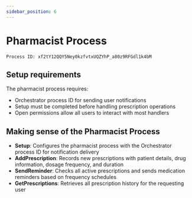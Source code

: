 ```yaml
---
sidebar_position: 6
---
```


# Pharmacist Process

`Process ID: xf2tY12QQY5Ney0kzfvtxUQZYhP_a80z9RFGdl1k4bM`

## Setup requirements
The pharmacist process requires:
- Orchestrator process ID for sending user notifications
- Setup must be completed before handling prescription operations
- Open permissions allow all users to interact with most handlers

## Making sense of the Pharmacist Process
- **Setup**: Configures the pharmacist process with the Orchestrator process ID for notification delivery
- **AddPrescription**: Records new prescriptions with patient details, drug information, dosage frequency, and duration
- **SendReminder**: Checks all active prescriptions and sends medication reminders based on frequency schedules
- **GetPrescriptions**: Retrieves all prescription history for the requesting user

<!-- Link to the Full Reference (Not yet written at this time) -->
